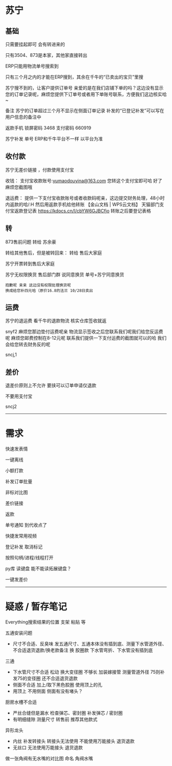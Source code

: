 # 苏宁

## 基础

只需要挂起即可 会有转进来的

只有3504、873是本家，其他家直接转出

ERP只能用物流单号搜索到

只有三个月之内的才能在ERP搜到，其余在千牛的“已卖出的宝贝”里搜

苏宁搜不到的，让客户提供订单号
亲爱的是在我们店铺下单的吗？这边没有显示您的订单记录呢，麻烦您提供下订单号或者用下单账号联系，方便我们这边核实哈~

备注
苏宁的订单超过三个月不显示在侧面订单记录
补发的“已登记补发”可以写在用户信息的备注中

返款手机
锁屏密码 3468 
支付密码 660919

苏宁补发 
单号 ERP和千牛平台不一样
以平台为准

## 收付款

苏宁无差价链接 ，付款使用支付宝

收钱：
支付宝收款账号:yumaodouyina@163.com
您转这个支付宝即可哈 好了麻烦您截图哦

退运费：
提供一下支付宝收款账号或者收款码呢亲，这边提交财务处理，48小时内返款的哈/:H
然后用返款手机给他转账
【金山文档 | WPS云文档】 天猫部门支付宝返款登记表
https://kdocs.cn/l/cbYW6GJBCfjo
转账之后要登记表格

## 转

873售前问题
转给 苏余豪

转给其他售后，但是被转回来：
转给 售后大家庭

苏宁开票转到售后大家庭

苏宁无权限换货
    售后部门群 说同意换货
    单号+苏宁同意换货

    抱歉呢 亲亲 这边没有权限处理换货呢
    换成给您补四元哈（原价16.8的法兰 10/28日卖出

## 运费

苏宁的退运费 看千牛的退款物流 核实仓库签收就返

snyf2
麻烦您那边垫付运费呢亲 物流显示签收之后您联系我们呢我们给您反运费呢 麻烦您邮费控制在8-12元呢  联系我们提供一下支付运费的截图就可以的哈 我们会给您转去财务反的呢

sncj,1

## 差价

退差价原则上不允许
要挟可以订单申请仅退款

不要用支付宝

sncj2

----------------------------------------------

# 需求

快速发表情

一键离线

小额打款

补发订单批量

非标对比图

差价链接

返款

单号通知
到代收点了

快捷发常用视频

登记补发
取消标记

按照句柄/进程/线程打开

py库 读键盘 能不能读拓展键盘？

一键发差价

----------------------------------------------

# 疑惑 / 暂存笔记

Everything搜索结果的位置
支架
粘贴
等

五通安装问题
- 尺寸不合适、反臭味
    发五通尺寸、五通本体没有插到底、测量下水管道外径、不合适退货退款/换老款备注 换 胶圈款
    下水管弯折、下水管没有插到底

三通
- 下水管尺寸不合适
    松动 换大变径圈
    不够长 加装嫁接管
    测量管道外径 75则补发75的变径圈
    还不合适退货退款
- 侧面不合适
    加上/取下黑色胶圈
    使用顶上的孔
- 用顶上 不用侧面 侧面有没有堵头？

厨房水槽不合适
- 严丝合缝但是漏水 
    检查弹芯、密封圈 补发弹芯 / 密封圈
- 有明细缝隙
    测量尺寸 转售前 推荐其他款式

异形龙头
- 内丝
    补发转接头
    转接头无法使用 不能使用万能接头 退货退款
- 无丝口
    无法使用万能接头 退货退款


做一张角阀有无水嘴的对比图 命名 角阀水嘴




